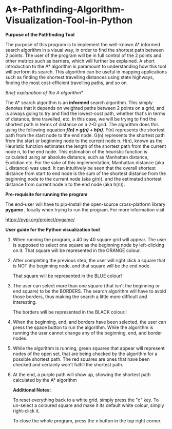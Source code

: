 # A*-Pathfinding-Algorithm-Visualization-Tool-in-Python

**Purpose of the Pathfinding Tool**

The purpose of this program is to implement the well-known A* informed search algorithm in a visual way, in order to find the shortest path between 2 points. The user of the program will be in full control of the 2 points and other metrics such as barriers, which will further be explained. A short introduction to the A* algorithm is paramount to understanding how this tool will perform its search. This algorithm can be useful in mapping applications such as finding the shortest travelling distances using state highways, finding the most cost-efficient travelling paths, and so on. 



**Brief explanation of the A* algorithm**

The A* search algorithm is an **informed** search algorithm. This simply denotes that it depends on weighted paths between 2 points on a grid, and is always going to try and find the lowest-cost path, whether that's in terms of distance, time travelled, etc. In this case, we will be trying to find the shortest path in terms of distance on a 2-D grid. The algorithm does this using the following equation ***f(n) = g(n) + h(n)***. F(n) represents the shortest path from the start node to the end node. G(n) represents the shortest path from the start or beginning node to the current node n. H(n), known as the Heuristic function estimates the length of the shortest path from the current node n, to the end node. This estimation of the heuristic function is calculated using an absolute distance, such as Manhattan distance, Euclidian etc. For the sake of this implementation, Manhattan distance (aka L distance) was used. It can intuitively be seen that the overall shortest distance from start to end node is the sum of the shortest distance from the beginning node to the current node (aka g(n)), and the estimated shortest distance from current node n to the end node (aka h(n)). 

**Pre-requisite for running the program**

The end-user will have to pip-install the open-source cross-platform library **pygame** ,  locally when trying to run the program.  For more information visit

https://pypi.org/project/pygame/ 

**User guide for the Python visualization tool**

1. When running the program, a 40 by 40 square grid will appear. The user is supposed to select one square as the beginning node by left-clicking on it. That square will be represented in the ORANGE colour.

2. After completing the previous step, the user will right click a square that is NOT the beginning node, and that square will be the end node. 

   That square will be represented in the BLUE colour!

3. The user can select more than one square (that isn't the beginning or end square) to be the BORDERS. The search algorithm will have to avoid those borders, thus making the search a little more difficult and interesting. 

   The borders will be represented in the BLACK colour.!

4. When the beginning, end, and borders have been selected, the user can press the space button to run the algorithm. While the algorithm is running the user cannot change any of the beginning, end, and border nodes.

5. While the algorithm is running, green squares that appear will represent nodes of the open set, that are being checked by the algorithm for a possible shortest path. The red squares are ones that have been checked and certainly won't fulfill the shortest path. 

   

6. At the end, a purple path will show up, showing the shortest path calculated by the A* algorithm 

   

   

   **Additional Notes:**  

   To reset everything back to a white grid, simply press the "c" key. To un-select a coloured square and make it its default white colour, simply right-click it.

   To close the whole program, press the x button in the top right corner.
